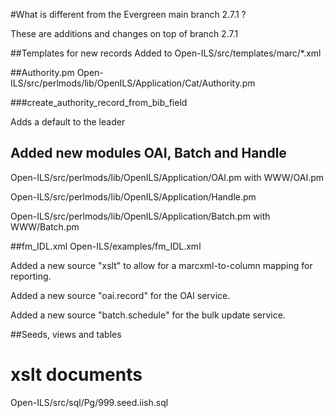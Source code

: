 #What is different from the Evergreen main branch 2.7.1 ?

These are additions and changes on top of branch 2.7.1

##Templates for new records
Added to Open-ILS/src/templates/marc/*.xml

##Authority.pm
Open-ILS/src/perlmods/lib/OpenILS/Application/Cat/Authority.pm

###create_authority_record_from_bib_field

Adds a default to the leader

## Added new modules OAI, Batch and Handle
Open-ILS/src/perlmods/lib/OpenILS/Application/OAI.pm with WWW/OAI.pm

Open-ILS/src/perlmods/lib/OpenILS/Application/Handle.pm

Open-ILS/src/perlmods/lib/OpenILS/Application/Batch.pm with WWW/Batch.pm

##fm_IDL.xml
Open-ILS/examples/fm_IDL.xml

Added a new source "xslt" to allow for a marcxml-to-column mapping for reporting.

Added a new source "oai.record" for the OAI service.

Added a new source "batch.schedule" for the bulk update service.

##Seeds, views and tables

# xslt documents
Open-ILS/src/sql/Pg/999.seed.iish.sql
